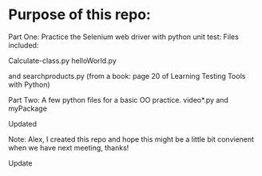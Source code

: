 # Purpose of this repo:

Part One: Practice the Selenium web driver with python unit test:
Files included:

Calculate-class.py
helloWorld.py

and searchproducts.py (from a book: page 20 of Learning Testing Tools with Python)

Part Two: A few python files for a basic OO practice.
video*.py
and
myPackage

Updated

Note: Alex, I created this repo and hope this might be a little bit convienent when we have next meeting, thanks! 

Update 

